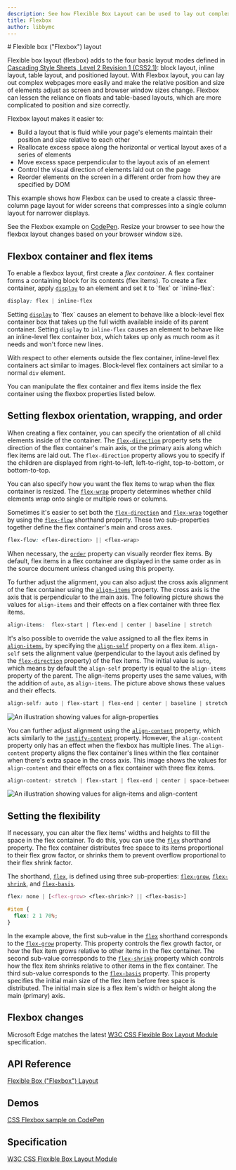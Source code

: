 ```yaml
---
description: See how Flexible Box Layout can be used to lay out complex webpages more easily and make the relative position and size of elements adjust as screen and browser window sizes change.
title: Flexbox
author: libbymc
---
```


﻿# Flexible box ("Flexbox") layout

Flexible box layout (flexbox) adds to the four basic layout modes defined in [Cascading Style Sheets, Level 2 Revision 1 (CSS2.1)](http://go.microsoft.com/fwlink/p/?LinkId=142049): block layout, inline layout, table layout, and positioned layout. With Flexbox layout, you can lay out complex webpages more easily and make the relative position and size of elements adjust as screen and browser window sizes change. Flexbox can lessen the reliance on floats and table-based layouts, which are more complicated to position and size correctly.

Flexbox layout makes it easier to:

* Build a layout that is fluid while your page's elements maintain their position and size relative to each other
* Reallocate excess space along the horizontal or vertical layout axes of a series of elements
* Move excess space perpendicular to the layout axis of an element
* Control the visual direction of elements laid out on the page
* Reorder elements on the screen in a different order from how they are specified by DOM

This example shows how Flexbox can be used to create a classic three-column page layout for wider screens that compresses into a single column layout for narrower displays.

See the Flexbox example on [CodePen](https://codepen.io/MicrosoftEdgeDocumentation/pen/BKKKxd). Resize your browser to see how the flexbox layout changes based on your browser window size. 

## Flexbox container and flex items


To enable a flexbox layout, first create a *flex container*. A flex container forms a containing block for its contents (flex items). To create a flex container, apply [`display`](https://msdn.microsoft.com/library/ms530751(v=vs.85).aspx) to an element and set it to `flex` or `inline-flex`:

``` css
display: flex | inline-flex
```

Setting [`display`](https://msdn.microsoft.com/library/ms530751(v=vs.85).aspx) to `flex` causes an element to behave like a block-level flex container box that takes up the full width available inside of its parent container. Setting `display` to `inline-flex` causes an element to behave like an inline-level flex container box, which takes up only as much room as it needs and won't force new lines.

With respect to other elements outside the flex container, inline-level flex containers act similar to images. Block-level flex containers act similar to a normal `div` element.

You can manipulate the flex container and flex items inside the flex container using the flexbox properties listed below.

## Setting flexbox orientation, wrapping, and order

When creating a flex container, you can specify the orientation of all child elements inside of the container. The [`flex-direction`](https://msdn.microsoft.com/library/jj127299(v=vs.85).aspx) property sets the direction of the flex container's main axis, or the primary axis along which flex items are laid out. The `flex-direction` property allows you to specify if the children are displayed from right-to-left, left-to-right, top-to-bottom, or bottom-to-top.

You can also specify how you want the flex items to wrap when the flex container is resized. The [`flex-wrap`](https://msdn.microsoft.com/library/jj127305(v=vs.85).aspx) property determines whether child elements wrap onto single or multiple rows or columns.

Sometimes it's easier to set both the [`flex-direction`](https://msdn.microsoft.com/library/jj127299(v=vs.85).aspx) and [`flex-wrap`](https://msdn.microsoft.com/library/jj127305(v=vs.85).aspx) together by using the [`flex-flow`](https://msdn.microsoft.com/library/jj127300(v=vs.85).aspx) shorthand property. These two sub-properties together define the flex container's main and cross axes.

``` css
flex-flow: <flex-direction> || <flex-wrap>
```

When necessary, the [`order`](https://msdn.microsoft.com/library/jj127303(v=vs.85).aspx) property can visually reorder flex items. By default, flex items in a flex container are displayed in the same order as in the source document unless changed using this property.



To further adjust the alignment, you can also adjust the cross axis alignment of the flex container using the [`align-items`](https://msdn.microsoft.com/library/jj127298(v=vs.85).aspx) property. The cross axis is the axis that is perpendicular to the main axis. The following picture shows the values for `align-items` and their effects on a flex container with three flex items.

``` css
align-items:  flex-start | flex-end | center | baseline | stretch
```

It's also possible to override the value assigned to all the flex items in [`align-items`](https://msdn.microsoft.com/library/jj127298(v=vs.85).aspx), by specifying the [`align-self`](https://msdn.microsoft.com/library/jj127301(v=vs.85).aspx) property on a flex item. `Align-self` sets the alignment value (perpendicular to the layout axis defined by the [`flex-direction`](https://msdn.microsoft.com/library/jj127299(v=vs.85).aspx) property) of the flex items. The initial value is `auto`, which means by default the `align-self` property is equal to the `align-items` property of the parent. The align-items property uses the same values, with the addition of `auto`, as `align-items`. The picture above shows these values and their effects.

``` css
align-self: auto | flex-start | flex-end | center | baseline | stretch
```

![An illustration showing values for align-properties](../../media/flexbox_align-items.png)

You can further adjust alignment using the [`align-content`](https://msdn.microsoft.com/library/jj127304(v=vs.85).aspx) property, which acts similarly to the [`justify-content`](https://msdn.microsoft.com/library/jj127304(v=vs.85).aspx) property. However, the `align-content` property only has an effect when the flexbox has multiple lines. The `align-content` property aligns the flex container's lines within the flex container when there's extra space in the cross axis. This image shows the values for `align-content` and their effects on a flex container with three flex items.

``` css
align-content: stretch | flex-start | flex-end | center | space-between | space-around
```

![An illustration showing values for align-items and align-content](../../media/flexbox_align-content.png)

## Setting the flexibility

If necessary, you can alter the flex items' widths and heights to fill the space in the flex container. To do this, you can use the [`flex`](https://msdn.microsoft.com/library/jj127297(v=vs.85).aspx) shorthand property. The flex container distributes free space to its items proportional to their flex grow factor, or shrinks them to prevent overflow proportional to their flex shrink factor.

The shorthand, [`flex`](https://msdn.microsoft.com/library/jj127297(v=vs.85).aspx), is defined using three sub-properties: [`flex-grow`](https://msdn.microsoft.com/library/dn254947(v=vs.85).aspx), [`flex-shrink`](https://msdn.microsoft.com/library/dn254948(v=vs.85).aspx), and [`flex-basis`](https://msdn.microsoft.com/library/dn254946(v=vs.85).aspx).

``` css
flex: none | [<flex-grow> <flex-shrink>? || <flex-basis>]
```

``` css
#item {
  flex: 2 1 70%;
}
``` 

In the example above, the first sub-value in the [`flex`](https://msdn.microsoft.com/library/jj127297(v=vs.85).aspx) shorthand corresponds to the [`flex-grow`](https://msdn.microsoft.com/library/dn254947(v=vs.85).aspx) property. This property controls the flex growth factor, or how the flex item grows relative to other items in the flex container. The second sub-value corresponds to the [`flex-shrink`](https://msdn.microsoft.com/library/dn254948(v=vs.85).aspx) property which controls how the flex item shrinks relative to other items in the flex container. The third sub-value corresponds to the [`flex-basis`](https://msdn.microsoft.com/library/dn254946(v=vs.85).aspx) property. This property specifies the initial main size of the flex item before free space is distributed. The initial main size is a flex item's width or height along the main (primary) axis. 


## Flexbox changes 
Microsoft Edge matches the latest [W3C CSS Flexible Box Layout Module](http://go.microsoft.com/fwlink/p/?LinkID=259144) specification.

## API Reference
[Flexible Box ("Flexbox") Layout](https://msdn.microsoft.com/library/hh772069(v=vs.85).aspx)

## Demos
[CSS Flexbox sample on CodePen](https://codepen.io/MicrosoftEdgeDocumentation/pen/BKKKxd)


## Specification
[W3C CSS Flexible Box Layout Module](http://go.microsoft.com/fwlink/p/?LinkID=259144)
